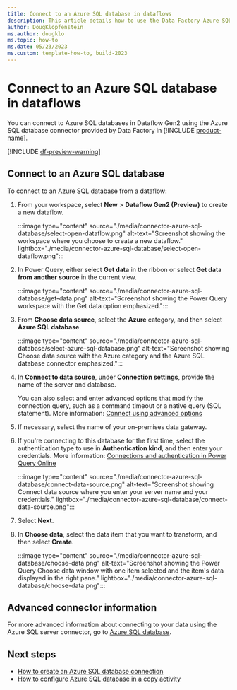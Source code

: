 ```yaml
---
title: Connect to an Azure SQL database in dataflows
description: This article details how to use the Data Factory Azure SQL database connector in Microsoft Fabric to create an Azure SQL database connection in dataflows.
author: DougKlopfenstein
ms.author: dougklo
ms.topic: how-to
ms.date: 05/23/2023
ms.custom: template-how-to, build-2023
---
```


# Connect to an Azure SQL database in dataflows

You can connect to Azure SQL databases in Dataflow Gen2 using the Azure SQL database connector provided by Data Factory in [!INCLUDE [product-name](../includes/product-name.md)].

[!INCLUDE [df-preview-warning](includes/data-factory-preview-warning.md)]

## Connect to an Azure SQL database

To connect to an Azure SQL database from a dataflow:

1. From your workspace, select **New** > **Dataflow Gen2 (Preview)** to create a new dataflow.

   :::image type="content" source="./media/connector-azure-sql-database/select-open-dataflow.png" alt-text="Screenshot showing the workspace where you choose to create a new dataflow." lightbox="./media/connector-azure-sql-database/select-open-dataflow.png":::

1. In Power Query, either select **Get data** in the ribbon or select **Get data from another source** in the current view.

   :::image type="content" source="./media/connector-azure-sql-database/get-data.png" alt-text="Screenshot showing the Power Query workspace with the Get data option emphasized.":::

1. From **Choose data source**, select the **Azure** category, and then select **Azure SQL database**.

   :::image type="content" source="./media/connector-azure-sql-database/select-azure-sql-database.png" alt-text="Screenshot showing Choose data source with the Azure category and the Azure SQL database connector emphasized.":::

1. In **Connect to data source**, under **Connection settings**, provide the name of the server and database.

   You can also select and enter advanced options that modify the connection query, such as a command timeout or a native query (SQL statement). More information: [Connect using advanced options](/power-query/connectors/azure-sql-database#connect-using-advanced-options)

1. If necessary, select the name of your on-premises data gateway.

1. If you're connecting to this database for the first time, select the authentication type to use in **Authentication kind**, and then enter your credentials. More information: [Connections and authentication in Power Query Online](/power-query/connection-authentication-pqo)

   :::image type="content" source="./media/connector-azure-sql-database/connect-data-source.png" alt-text="Screenshot showing Connect data source where you enter your server name and your credentials." lightbox="./media/connector-azure-sql-database/connect-data-source.png":::

1. Select **Next**.

1. In **Choose data**, select the data item that you want to transform, and then select **Create**.

   :::image type="content" source="./media/connector-azure-sql-database/choose-data.png" alt-text="Screenshot showing the Power Query Choose data window with one item selected and the item's data displayed in the right pane." lightbox="./media/connector-azure-sql-database/choose-data.png":::

## Advanced connector information

For more advanced information about connecting to your data using the Azure SQL server connector, go to [Azure SQL database](/power-query/connectors/azure-sql-database).

## Next steps

- [How to create an Azure SQL database connection](connector-azure-sql-database.md)
- [How to configure Azure SQL database in a copy activity](connector-azure-sql-database-copy-activity.md)
